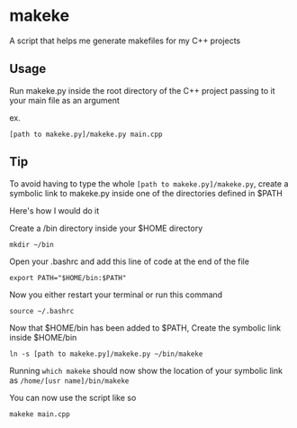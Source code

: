# makeke
A script that helps me generate makefiles for my C++ projects

## Usage
Run makeke.py inside the root directory of the C++ project passing to it your main file as an argument 

ex.  
```
[path to makeke.py]/makeke.py main.cpp
```

## Tip
To avoid having to type the whole `[path to makeke.py]/makeke.py`, create a symbolic link to makeke.py inside one of the directories defined in $PATH  

Here's how I would do it

Create a /bin directory inside your $HOME directory
```
mkdir ~/bin
```

Open your .bashrc and add this line of code at the end of the file
```
export PATH="$HOME/bin:$PATH"
```

Now you either restart your terminal or run this command
```
source ~/.bashrc
```

Now that $HOME/bin has been added to $PATH, Create the symbolic link inside $HOME/bin
```
ln -s [path to makeke.py]/makeke.py ~/bin/makeke
```

Running `which makeke` should now show the location of your symbolic link as `/home/[usr name]/bin/makeke`

You can now use the script like so
```
makeke main.cpp
```
